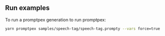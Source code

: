 

## Run examples

To run a promptpex generation to run promptpex:

```sh
yarn promptpex samples/speech-tag/speech-tag.prompty --vars force=true
```